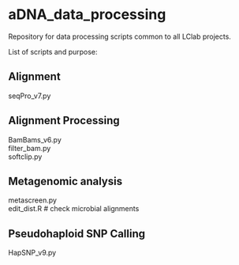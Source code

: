 # aDNA_data_processing
Repository for data processing scripts common to all LClab projects. 

List of scripts and purpose:

## Alignment 
seqPro_v7.py

## Alignment Processing
BamBams_v6.py  
filter_bam.py  
softclip.py

## Metagenomic analysis

metascreen.py  
edit_dist.R # check microbial alignments

## Pseudohaploid SNP Calling
HapSNP_v9.py
